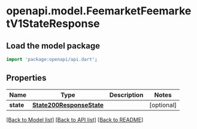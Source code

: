 # openapi.model.FeemarketFeemarketV1StateResponse

## Load the model package
```dart
import 'package:openapi/api.dart';
```

## Properties
Name | Type | Description | Notes
------------ | ------------- | ------------- | -------------
**state** | [**State200ResponseState**](State200ResponseState.md) |  | [optional] 

[[Back to Model list]](../README.md#documentation-for-models) [[Back to API list]](../README.md#documentation-for-api-endpoints) [[Back to README]](../README.md)


